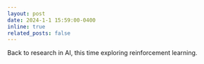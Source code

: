```yaml
---
layout: post
date: 2024-1-1 15:59:00-0400
inline: true
related_posts: false
---
```


Back to research in AI, this time exploring reinforcement learning.
